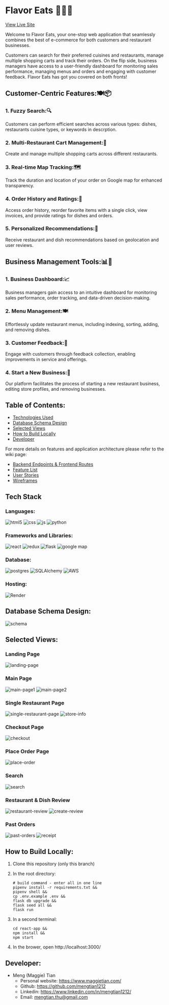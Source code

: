 # Flavor Eats 🍔🌮🍕

[View Live Site](https://flavor-eats.onrender.com/)

Welcome to Flavor Eats, your one-stop web application that seamlessly combines the best of e-commerce for both customers and restaurant businesses.

Customers can search for their preferred cuisines and restaurants, manage multiple shopping carts and track their orders. On the flip side, business managers have access to a user-friendly dashboard for monitoring sales performance, managing menus and orders and engaging with customer feedback. Flavor Eats has got you covered on both fronts!

## Customer-Centric Features:🍽️📦

### 1. Fuzzy Search:🔍

Customers can perform efficient searches across various types: dishes, restaurants cuisine types, or keywords in descrption.

### 2. Multi-Restaurant Cart Management:🛒

Create and manage multiple shopping carts across different restaurants.

### 3. Real-time Map Tracking:🗺️

Track the duration and location of your order on Google map for enhanced transparency.

### 4. Order History and Ratings:📜

Access order history, reorder favorite items with a single click, view invoices, and provide ratings for dishes and orders.

### 5. Personalized Recommendations:📍

Receive restaurant and dish recommendations based on geolocation and user reviews.

## Business Management Tools:📊🍴

### 1. Business Dashboard:📈

Business managers gain access to an intuitive dashboard for monitoring sales performance, order tracking, and data-driven decision-making.

### 2. Menu Management:🍽️

Effortlessly update restaurant menus, including indexing, sorting, adding, and removing dishes.

### 3. Customer Feedback:📣

Engage with customers through feedback collection, enabling improvements in service and offerings.

### 4. Start a New Business:🚀

Our platform facilitates the process of starting a new restaurant business, editing store profiles, and removing businesses.

## Table of Contents:
- [Technologies Used](#tech-stack)
- [Database Schema Design](#database)
- [Selected Views](#views)
- [How to Build Locally](#build)
- [Developer](#developer)

For more details on features and application architecture please refer to the wiki page:

- [Backend Endpoints & Frontend Routes](https://github.com/mengtian1212/FlavorEats/wiki/Backend-Endpoints-&-Frontend-Routes)
- [Feature List](https://github.com/mengtian1212/FlavorEats/wiki/Feature-List)
- [User Stories](https://github.com/mengtian1212/FlavorEats/wiki/User-Stories)
- [Wireframes](https://github.com/mengtian1212/FlavorEats/wiki/Wireframes)

<h2 id="tech-stack">Tech Stack</h2>

### Languages:

![html5](https://img.shields.io/badge/HTML5-E34F26?style=for-the-badge&logo=html5&logoColor=white)
![css](https://img.shields.io/badge/CSS3-1572B6?style=for-the-badge&logo=css3&logoColor=white)
![js](https://img.shields.io/badge/JavaScript-323330?style=for-the-badge&logo=javascript&logoColor=F7DF1E)
![python](https://img.shields.io/badge/Python-FFD43B?style=for-the-badge&logo=python&logoColor=blue)

### Frameworks and Libraries:

![react](https://img.shields.io/badge/React-20232A?style=for-the-badge&logo=react&logoColor=61DAFB)
![redux](https://img.shields.io/badge/Redux-593D88?style=for-the-badge&logo=redux&logoColor=white)
![flask](https://img.shields.io/badge/Flask-000000?style=for-the-badge&logo=flask&logoColor=white)
![google map](https://img.shields.io/badge/Google_Cloud-4285F4?style=for-the-badge&logo=google-cloud&logoColor=white)

### Database:

![postgres](https://img.shields.io/badge/PostgreSQL-316192?style=for-the-badge&logo=postgresql&logoColor=white)
![SQLAlchemy](https://img.shields.io/badge/SQLAlchemy-100000?style=for-the-badge&logo=sql&logoColor=BA1212&labelColor=AD0000&color=A90000)
![AWS](https://img.shields.io/badge/Amazon_AWS-%23232f3e.svg?style=for-the-badge&logo=amazonaws&logoColor=ec912d)

### Hosting:

![Render](https://img.shields.io/badge/Render-%46E3B7.svg?style=for-the-badge&logo=render&logoColor=white)

<h2 id="database">Database Schema Design:</h2>

![schema](https://user-images.githubusercontent.com/43865099/268796979-82d155bd-2346-4955-9b1d-9f014ab4ac86.PNG)

<h2 id="views">Selected Views:</h2>

### Landing Page

![landing-page](https://github.com/mengtian1212/FlavorEats/blob/screenshot/schema-screenshots/landing-page.PNG)

### Main Page

![main-page1](https://github.com/mengtian1212/FlavorEats/blob/screenshot/schema-screenshots/main1.PNG)
![main-page2](https://github.com/mengtian1212/FlavorEats/blob/screenshot/schema-screenshots/main2.PNG)

### Single Restaurant Page

![single-restaurant-page](https://github.com/mengtian1212/FlavorEats/blob/screenshot/schema-screenshots/single-restaurant1.PNG)
![store-info](https://github.com/mengtian1212/FlavorEats/blob/screenshot/schema-screenshots/single-restaurant-store-info.PNG)

### Checkout Page

![checkout](https://github.com/mengtian1212/FlavorEats/blob/screenshot/schema-screenshots/checkout-page.PNG)

### Place Order Page

![place-order](https://github.com/mengtian1212/FlavorEats/blob/screenshot/schema-screenshots/place-order-page.PNG)

### Search

![search](https://github.com/mengtian1212/FlavorEats/blob/screenshot/schema-screenshots/search.PNG)

### Restaurant & Dish Review

![restaurant-review](https://github.com/mengtian1212/FlavorEats/blob/screenshot/schema-screenshots/restaurant-review.PNG)
![create-review](https://github.com/mengtian1212/FlavorEats/blob/screenshot/schema-screenshots/create-review-with-items.PNG)

### Past Orders

![past-orders](https://github.com/mengtian1212/FlavorEats/blob/screenshot/schema-screenshots/past-orders-page.PNG)
![receipt](https://github.com/mengtian1212/FlavorEats/blob/screenshot/schema-screenshots/past-orders-page-receipt.PNG)

<h2 id="build">How to Build Locally:</h2>

1. Clone this repository (only this branch)

2. In the root directory:

   ```shell
   # build command - enter all in one line
   pipenv install -r requirements.txt &&
   pipenv shell &&
   cp .env.example .env &&
   flask db upgrade &&
   flask seed all &&
   flask run
   ```

3. In a second terminal:

   ```shell
   cd react-app &&
   npm install &&
   npm start
   ```

4. In the brower, open http://localhost:3000/

<h2 id="developer">Developer:</h2>

- Meng (Maggie) Tian
  - Personal website: https://www.maggietian.com/
  - Github: https://github.com/mengtian1212
  - Linkedin: https://www.linkedin.com/in/mengtian1212/
  - Email: mengtian.thu@gmail.com
